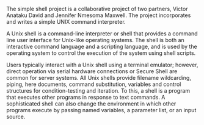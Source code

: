 The simple shell project is a collaborative project of two partners, Victor Anataku David and Jennifer Nmesoma  Maxwell. The project incorporates and writes a simple UNIX command interpreter. 

A Unix shell is a command-line interpreter or shell that provides a command line user interface for Unix-like operating systems. The shell is both an interactive command language and a scripting language, and is used by the operating system to control the execution of the system using shell scripts.

Users typically interact with a Unix shell using a terminal emulator; however, direct operation via serial hardware connections or Secure Shell are common for server systems. All Unix shells provide filename wildcarding, piping, here documents, command substitution, variables and control structures for condition-testing and iteration. 
To this, a shell is a program that executes other programs in response to text commands. A sophisticated shell can also change the environment in which other programs execute by passing named variables, a parameter list, or an input source.
